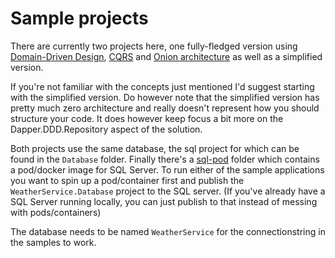 # Sample projects

There are currently two projects here, one fully-fledged version using [Domain-Driven Design](https://en.wikipedia.org/wiki/Domain-driven_design), [CQRS](https://en.wikipedia.org/wiki/Command%E2%80%93query_separation) and [Onion architecture](https://en.everybodywiki.com/Onion_Architecture) as well as a simplified version.

If you're not familiar with the concepts just mentioned I'd suggest starting with the simplified version.
Do however note that the simplified version has pretty much zero architecture and really doesn't represent how you should structure your code. 
It does however keep focus a bit more on the Dapper.DDD.Repository aspect of the solution.

Both projects use the same database, the sql project for which can be found in the `Database` folder. Finally there's a [sql-pod](https://github.com/steffenskov/Dapper.DDD.Repository/tree/main/samples/Database/sql-pod) folder which contains a pod/docker image for SQL Server. To run either of the sample applications you want to spin up a pod/container first and publish the `WeatherService.Database` project to the SQL server. (If you've already have a SQL Server running locally, you can just publish to that instead of messing with pods/containers)

The database needs to be named `WeatherService` for the connectionstring in the samples to work.
